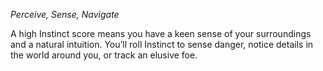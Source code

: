 
*Perceive, Sense, Navigate*

A high Instinct score means you have a keen sense of your surroundings and a natural intuition. You’ll roll Instinct to sense danger, notice details in the world around you, or track an elusive foe.